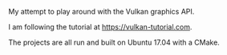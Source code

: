 My attempt to play around with the Vulkan graphics API.

I am following the tutorial at https://vulkan-tutorial.com. 

The projects are all run and built on Ubuntu 17.04 with a CMake.
